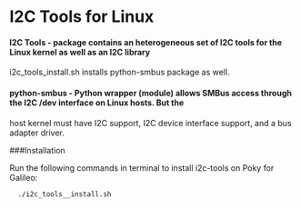 # I2C Tools for Linux
  
#### I2C Tools - package contains an heterogeneous set of I2C tools for the Linux kernel as well as an I2C library

  i2c_tools_install.sh installs python-smbus package as well.
  
#### python-smbus - Python wrapper (module) allows SMBus access through the I2C /dev interface on Linux hosts. But the
  host kernel must have I2C support, I2C device interface support, and a bus adapter driver.
  
###Installation
  
  Run the following commands in terminal to install i2c-tools on Poky for Galileo:
  
      ./i2c_tools__install.sh
